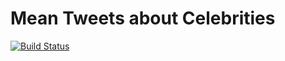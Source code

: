 # Mean Tweets about Celebrities
[![Build Status](https://travis-ci.org/arianht/meantweets.svg?branch=master)](https://travis-ci.org/arianht/meantweets)
